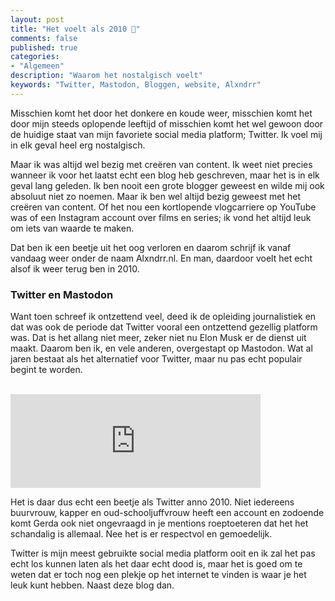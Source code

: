 ```yaml
---
layout: post
title: "Het voelt als 2010 📝"
comments: false
published: true
categories: 
- "Algemeen"
description: "Waarom het nostalgisch voelt"
keywords: "Twitter, Mastodon, Bloggen, website, Alxndrr"
---
```


Misschien komt het door het donkere en koude weer, misschien komt het door mijn steeds oplopende leeftijd of misschien komt het wel gewoon door de huidige staat van mijn favoriete social media platform; Twitter. Ik voel mij in elk geval heel erg nostalgisch.

Maar ik was altijd wel bezig met creëren van content. Ik weet niet precies wanneer ik voor het laatst echt een blog heb geschreven, maar het is in elk geval lang geleden. Ik ben nooit een grote blogger geweest en wilde mij ook absoluut niet zo noemen. Maar ik ben wel altijd bezig geweest met het creëren van content. Of het nou een kortlopende vlogcarriere op YouTube was of een Instagram account over films en series; ik vond het altijd leuk om iets van waarde te maken.

Dat ben ik een beetje uit het oog verloren en daarom schrijf ik vanaf vandaag weer onder de naam Alxndrr.nl. En man, daardoor voelt het echt alsof ik weer terug ben in 2010. 

### Twitter en Mastodon
Want toen schreef ik ontzettend veel, deed ik de opleiding journalistiek en dat was ook de periode dat Twitter vooral een ontzettend gezellig platform was. Dat is het allang niet meer, zeker niet nu Elon Musk er de dienst uit maakt. Daarom ben ik, en vele anderen, overgestapt op Mastodon. Wat al jaren bestaat als het alternatief voor Twitter, maar nu pas echt populair begint te worden.

<br>
<iframe src="https://mastodon.nl/@Alxndrr/109381522393696220/embed" class="mastodon-embed" style="max-width: 100%; border: 0" width="400" allowfullscreen="allowfullscreen"></iframe><script src="https://mastodon.nl/embed.js" async="async"></script>
<br>

Het is daar dus echt een beetje als Twitter anno 2010. Niet iedereens buurvrouw, kapper en oud-schooljuffvrouw heeft een account en zodoende komt Gerda ook niet ongevraagd in je mentions roeptoeteren dat het het schandalig is allemaal. Nee het is er respectvol en gemoedelijk. 

Twitter is mijn meest gebruikte social media platform ooit en ik zal het pas echt los kunnen laten als het daar echt dood is, maar het is goed om te weten dat er toch nog een plekje op het internet te vinden is waar je het leuk kunt hebben. Naast deze blog dan. 
